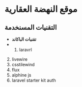 # موقع النهضة العقارية


## التقنيات المسنخدمة
- **تقنيات الباكاند**
 - 1. laravrl 
2. livewire
3. csstilewind
4. flux
5. alphine js
6. laravel starter kit auth


